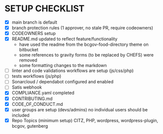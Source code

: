 # SETUP CHECKLIST

- [x] main branch is default
- [x] branch protection rules (1 approver, no stale PR, require codeowners)
- [x] CODEOWNERS setup
- [x] README.md updated to reflect feature/functionality
  - have used the readme from the bcgov-food-directory theme on bitbucket
  - some references to gravity forms (to be replaced by CHEFS) were removed
  - some formatting changes to the markdown
- [ ] linter and code validations workflows are setup (js/css/php)
- [ ] tests workflows (js/php)
- [ ] Sonarcloud / dependabot configured and enabled
- [ ] Satis webhook
- [x] COMPLIANCE.yaml completed
- [x] CONTRIBUTING.md
- [x] CODE_OF_CONDUCT.md
- [x] user groups are setup (devs/admins) no individual users should be included
- [x] Repo Topics (minimum setup) CITZ, PHP, wordpress, wordpress-plugin, bcgov, gutenberg